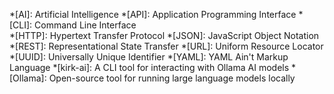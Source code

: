 <!-- Abbreviations for consistent terminology -->
*[AI]: Artificial Intelligence
*[API]: Application Programming Interface
*[CLI]: Command Line Interface  
*[HTTP]: Hypertext Transfer Protocol
*[JSON]: JavaScript Object Notation
*[REST]: Representational State Transfer
*[URL]: Uniform Resource Locator
*[UUID]: Universally Unique Identifier
*[YAML]: YAML Ain't Markup Language
*[kirk-ai]: A CLI tool for interacting with Ollama AI models
*[Ollama]: Open-source tool for running large language models locally